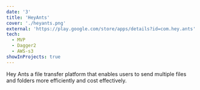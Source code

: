 ```yaml
---
date: '3'
title: 'HeyAnts'
cover: './heyants.png'
external: 'https://play.google.com/store/apps/details?id=com.hey.ants'
tech:
  - MVP
  - Dagger2
  - AWS-s3
showInProjects: true
---
```


Hey Ants a file transfer platform that enables users to send multiple files and folders more efficiently and cost effectively.
